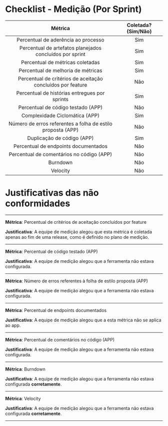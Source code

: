 # Checklist - Medição (Por Sprint)

| Métrica | Coletada? (Sim/Não) |
|:--:|:--:|
|Percentual de aderência ao processo| Sim |
|Percentual de artefatos planejados concluídos por sprint| Sim |
|Percentual de métricas coletadas| Sim |
|Percentual de melhoria de métricas| Sim |
|Percentual de critérios de aceitação concluídos por feature| Não |
|Percentual de histórias entregues por sprints| Sim |
|Percentual de código testado (APP)| Não |
|Complexidade Ciclomática (APP) | Sim |
|Número de erros referentes a folha de estilo proposta (APP)| Não |
|Duplicação de código (APP)| Sim |
|Percentual de endpoints documentados | Não |
|Percentual de comentários no código (APP)| Não |
|Burndown| Não |
|Velocity| Não |

# Justificativas das não conformidades
---
**Métrica**: Percentual de critérios de aceitação concluídos por feature

**Justificativa**: A equipe de medição alegou que esta métrica é coletada apenas ao fim de uma release, como é definido no plano de medição.

---
**Métrica**: Percentual de código testado (APP)

**Justificativa**: A equipe de medição alegou que a ferramenta não estava configurada.

---
**Métrica**: Número de erros referentes à folha de estilo proposta (APP)

**Justificativa**: A equipe de medição alegou que a ferramenta não estava configurada.

---
**Métrica**: Percentual de endpoints documentados

**Justificativa**: A equipe de medição alegou que a esta métrica não se aplica ao app.

---
**Métrica**: Percentual de comentários no código (APP)

**Justificativa**: A equipe de medição alegou que a ferramenta não estava configurada.

---
**Métrica**: Burndown

**Justificativa**: A equipe de medição alegou que a ferramenta não estava configurada **corretamente**.

---
**Métrica**: Velocity

**Justificativa**: A equipe de medição alegou que a ferramenta não estava configurada **corretamente**.

---
